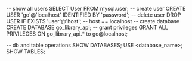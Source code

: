 
-- show all users
SELECT User FROM mysql.user;
-- create user
CREATE USER 'go'@'localhost' IDENTIFIED BY 'password';
-- delete user
DROP USER IF EXISTS 'user'@'host'; -- host == localhost
-- create database
CREATE DATABASE go_library_api;
-- grant privileges
GRANT ALL PRIVILEGES ON go_library_api.* to go@localhost;


-- db and table operations
SHOW DATABASES;
USE <database_name>;
SHOW TABLES;
